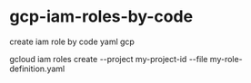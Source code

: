 # gcp-iam-roles-by-code
create iam role by code yaml gcp

gcloud iam roles create --project my-project-id --file my-role-definition.yaml

